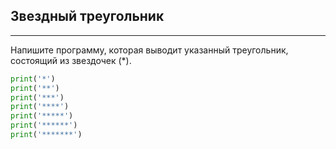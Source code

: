 ## Звездный треугольник
--------------------

Напишите программу, которая выводит указанный треугольник, состоящий из звездочек (\*).

```python
print('*')
print('**')
print('***')
print('****')
print('*****')
print('******')
print('*******')
```